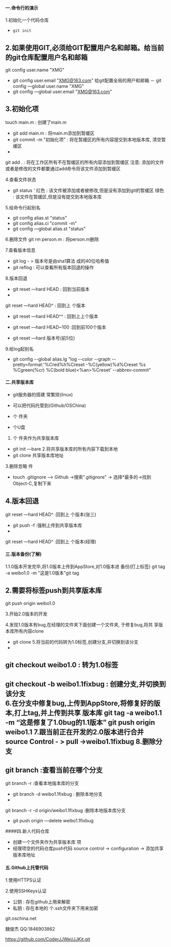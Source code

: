 
#### 一.命令行的演示 
1.初始化一个代码仓库
 - `git init` 
 
2.如果使用GIT,必须给GIT配置用户名和邮箱。给当前的git仓库配置用户名和邮箱
- git config user.name "XMG"
- git config user.email "XMG@163.com"
给git配置全局的用户和邮箱
－ git config —global user.name "XMG"
- git config —global user.email "XMG@163.com"

3.初始化项
 - touch main.m : 创建了main.m
 - git add main.m : 将main.m添加到暂缓区
 - git commit -m "初始化项" : 将在暂缓区的所有内容提交到本地版本库, 清空暂缓区
 - git add . : 将在工作区所有不在暂缓区的所有内容添加到暂缓区注意: 添加的文件或者是修改的文件都要通过add命令将该文件添加到暂缓区
 
4.查看文件状态
- git status'
红色 : 该文件被添加或者被修改,但是没有添加到git的暂缓区
绿色 : 该文件在暂缓区,但是没有提交到本地版本库

5.给命令行起别名
- git config alias.st "status"
- git config alias.ci "commit -m"
- git config —global alias.st "status"
 
6.删除文件git rm person.m : 将person.m删除

7.查看版本信息
- git log - > 版本号是由sha1算法 成的40位哈希值 
- git reflog : 可以查看所有版本回退的操作

8.版本回退
- git reset —hard HEAD : 回到当前版本
- git reset —hard HEAD^ : 回到上 个版本 
- git reset —hard HEAD^^ : 回到上上个版本                   
- git reset —hard HEAD~100 :回到前100个版本
- git reset —hard 版本号(前5位)

9.给log起别名
- git config --global alias.lg "log --color --graph -- pretty=format:'%Cred%h%Creset -%C(yellow)%d%Creset %s %Cgreen(%cr) %C(bold blue)<%an>%Creset' --abbrev-commit" 

#### 二.共享版本库 
- git服务器的搭建 常繁琐(linux) 
- 可以把代码托管到(Github/OSChina)  
- 个 件夹 
- 个U盘

1. 个 件夹作为共享版本库
- git init —bare
2.将共享版本库的所有内容下载到本地 
- git clone 共享版本库地址
3.删除忽略 件
- touch .gitignore —> Github ->搜索".gitignore" -> 选择*最多的->找到 Object-C,复制下来
4.版本回退
- git reset —hard HEAD^ :回到上 个版本(张三)
- git push -f :强制上传到共享版本库
- git reset —hard HEAD^ :回到上 个版本(经理)


#### 三.版本备份(了解)
1.1.0版本开发完毕,将1.0版本上传到AppStore,对1.0版本进 备份(打上标签)git tag -a weibo1.0 -m "这是1.0版本"git tag
 
2.需要将标签push到共享版本库
 - git push origin weibo1.0
 
3.开始2.0版本的开发 

4.发现1.0版本有bug,在经理的文件夹下面创建一个文件夹, 于修复bug,将共 享版本库所有内容clone
 - git clone 
5.将当前的代码转为1.0标签,创建分支,并切换到该分支
 - git checkout weibo1.0 : 转为1.0标签
 - git checkout -b weibo1.1fixbug : 创建分支,并切换到该分支                   
6.在分支中修复bug,上传到AppStore,将修复好的版本,打上tag,并上传到共享 版本库git tag -a weibo1.1 -m “这是修复了1.0bug的1.1版本”git push origin weibo1.1 
7.跟当前正在开发的2.0版本进行合并
 source Control - > pull ->weibo1.1fixbug 
8.删除分支
- git branch :查看当前在哪个分支
- git branch -r :查看本地版本库的分支
- git branch -d weibo1.1fixbug : 删除本地分支
- git branch -r -d origin/weibo1.1fixbug :删除本地版本库分支 
- git push origin —delete weibo1.1fixbug

####四.新人代码仓库
- 创建一个文件夹作为共享版本库项 
- 经理项空的代码仓库push代码 source control -> configuration -> 添加共享版本库地址

####  五.Github上托管代码
 
1.使用HTTPS认证

2.使用SSHKeys认证
- 公钥 : 存在github上用来解密
- 私钥 : 存在本地的 个.ssh文件夹下用来加密
git.oschina.net

魏俊杰QQ:1846903862 

https://github.com/CoderJJWei/JJKit.git   
      